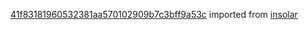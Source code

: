 [41f83181960532381aa570102909b7c3bff9a53c](https://github.com/insolar/insolar/commit/41f83181960532381aa570102909b7c3bff9a53c) imported from [insolar](https://github.com/insolar/insolar)
